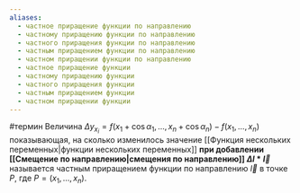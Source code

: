 ```yaml
---
aliases:
  - частное приращение функции по направлению
  - частному приращению функции по направлению
  - частного приращения функции по направлению
  - частным приращением функции по направлению
  - частном приращении функции по направлению
  - частное приращение функции
  - частному приращению функции
  - частного приращения функции
  - частным приращением функции
  - частном приращении функции
---
```

#термин 
Величина $\Delta y_{x_i} = f(x_1 + \cos{\alpha_1}, \dots, x_n + \cos{\alpha_n}) - f(x_1, \dots, x_n)$
показывающая, на сколько изменилось значение [[Функция нескольких переменных|функции нескольких переменных]] **при добавлении [[Смещение по направлению|смещения по направлению]] $\Delta l * \vec{l}$** называется частным приращением функции по направлению $\vec{l}$ в точке $P$, где $P = (x_1, \dots, x_n)$. 